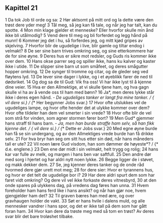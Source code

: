 ## Kapittel 21

1 Da tok Job til orde og sa:
2 Hør aktsomt på mitt ord og la dette være den trøst dere yder meg!
3 Tål meg, så jeg kan få tale, og når jeg har talt, kan du spotte.
4 Mon min klage gjelder et menneske? Eller hvorfor skulle min ånd ikke bli utålmodig?
5 Vend dere til meg og bli forferdet og legg hånd på munn!
6 Kommer jeg det i hu, så forferdes jeg, og mitt kjød gripes av skjelving.
7 Hvorfor blir de ugudelige i live, blir gamle og tiltar endog i velmakt?
8 De ser sine barn trives omkring seg, og sine etterkommere har de for sine øyne.
9 Deres hus er sikre mot redsler, og Guds ris kommer ikke over dem.
10 Hans okse parrer seg og spiller ikke, hans ku kalver og kaster ikke i utide.
11 De slipper sine barn ut som småfeet, og deres smågutter hopper omkring.
12 De synger til tromme og citar, og de gleder seg ved fløytens lyd.
13 De lever sine dager i lykke, og i et øyeblikk farer de ned til dødsriket.
14 Og dog sa de til Gud: Vik fra oss! Vi har ikke lyst til å kjenne dine veier.
15 Hva er den Allmektige, at vi skulle tjene ham, og hva gagn skulle vi ha av å vende oss til ham med bønn?
16 Ja*, men deres lykke står ikke i deres egen hånd. - **De ugudeliges tanker er langt fra mine tanker. / {* vil dere si.} / {** Her begynner Jobs svar.}
17 Hvor ofte utslukkes vel de ugudeliges lampe, og hvor ofte hender det at ulykke kommer over dem? Hvor ofte tildeler han dem vel smerter i sin vrede?
18 Hvor ofte blir de vel som strå for vinden, som agner stormen fører bort?
19 Men Gud* gjemmer hans straff til hans barn. - **Ja, men han burde straffe ham selv, så han fikk kjenne det. / {* vil dere si.} / {** Dette er Jobs svar.}
20 Med egne øyne burde han få se sin undergang, og av den Allmektiges vrede burde han få drikke selv.
21 For hva bryr han seg om sitt hus etter sin død, når hans måneders tall er ute?
22 Vil noen lære Gud visdom, han som dømmer de høyeste*? / {* d.e. englene.}
23 Den ene dør midt i sin velmakt, helt trygg og rolig;
24 hans kar var fulle av melk, og margen i hans ben var saftfull.
25 Den andre dør med sorg i hjertet og har aldri nytt noen lykke.
26 Begge ligger de i støvet, og makk dekker dem.
27 Se, jeg kjenner deres tanker og de onde råd hvormed dere gjør urett mot meg;
28 for dere sier: Hvor er tyrannens hus, og hvor er det telt de ugudelige bor i?
29 Har dere aldri spurt dem som har faret vidt omkring? Og dere vil vel ikke forkaste deres vitnesbyrd,
30 at den onde spares på ulykkens dag, på vredens dag føres han unna.
31 Hvem foreholder ham hans ferd like i hans ansikt? og når han gjør noe, hvem gjengjelder ham det?
32 Til graven bæres han med ære, og over gravhaugen holder de vakt.
33 Søt er hans hvile i dalens muld, og alle mennesker vandrer i hans spor, og det er ikke tall på dem som har gått foran ham.
34 Hvor kan dere da trøste meg med så tom en trøst? Av deres svar blir det bare troløshet tilbake.
